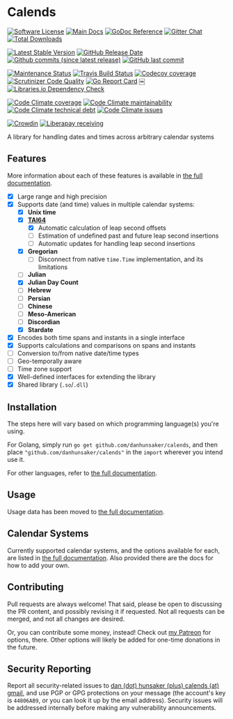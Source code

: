 # Calends

[![Software License](https://img.shields.io/github/license/danhunsaker/calends.svg?style=for-the-badge)](LICENSE)
[![Main Docs](https://img.shields.io/readthedocs/calends.svg?label=main+docs&style=for-the-badge)](https://calends.readthedocs.io/)
[![GoDoc Reference](https://img.shields.io/badge/GoDoc-reference-brightgreen.svg?style=flat-square)](https://godoc.org/github.com/danhunsaker/calends)
[![Gitter Chat](https://img.shields.io/gitter/room/danhunsaker/calends.svg?style=flat-square)](https://gitter.im/danhunsaker/calends)
[![Total Downloads](https://img.shields.io/github/downloads/danhunsaker/calends/total.svg?style=flat-square)](https://github.com/danhunsaker/calends/releases)

[![Latest Stable Version](https://img.shields.io/github/release/danhunsaker/calends.svg?style=for-the-badge)](https://github.com/danhunsaker/calends/releases)
[![GitHub Release Date](https://img.shields.io/github/release-date/danhunsaker/calends.svg?style=for-the-badge)](https://github.com/danhunsaker/calends)
[![Github commits (since latest release)](https://img.shields.io/github/commits-since/danhunsaker/calends/latest.svg?style=flat-square)](https://github.com/danhunsaker/calends)
[![GitHub last commit](https://img.shields.io/github/last-commit/danhunsaker/calends.svg?style=flat-square)](https://github.com/danhunsaker/calends)

[![Maintenance Status](https://img.shields.io/maintenance/yes/2019.svg?style=flat-square)](https://github.com/danhunsaker/calends)
[![Travis Build Status](https://img.shields.io/travis/danhunsaker/calends.svg?style=flat-square)](https://travis-ci.org/danhunsaker/calends)
[![Codecov coverage](https://img.shields.io/codecov/c/github/danhunsaker/calends.svg?style=flat-square)](https://codecov.io/gh/danhunsaker/calends)
[![Scrutinizer Code Quality](https://img.shields.io/scrutinizer/g/danhunsaker/calends.svg?style=flat-square)](https://scrutinizer-ci.com/g/danhunsaker/calends/)
[![Go Report Card](https://goreportcard.com/badge/github.com/danhunsaker/calends?style=flat-square)](https://goreportcard.com/report/github.com/danhunsaker/calends)
￼[![Libraries.io Dependency Check](https://img.shields.io/librariesio/github/danhunsaker/calends.svg?style=flat-square)](https://libraries.io/github/danhunsaker/calends)

[![Code Climate coverage](https://img.shields.io/codeclimate/coverage-letter/danhunsaker/calends.svg?style=flat-square)](https://codeclimate.com/github/danhunsaker/calends)
[![Code Climate maintainability](https://img.shields.io/codeclimate/maintainability/danhunsaker/calends.svg?style=flat-square)](https://codeclimate.com/github/danhunsaker/calends)
[![Code Climate technical debt](https://img.shields.io/codeclimate/tech-debt/danhunsaker/calends.svg?style=flat-square)](https://codeclimate.com/github/danhunsaker/calends)
[![Code Climate issues](https://img.shields.io/codeclimate/issues/danhunsaker/calends.svg?style=flat-square)](https://codeclimate.com/github/danhunsaker/calends)

[![Crowdin](https://d322cqt584bo4o.cloudfront.net/calends/localized.svg)](https://crowdin.com/project/calends)
[![Liberapay receiving](https://img.shields.io/liberapay/receives/danhunsaker.svg?style=flat-square)](https://liberapay.com/danhunsaker/)

A library for handling dates and times across arbitrary calendar systems

## Features

More information about each of these features is available in [the full
documentation][full].

- [x] Large range and high precision
- [x] Supports date (and time) values in multiple calendar systems:
  - [x] **Unix time**
  - [x] **[TAI64][]**
    - [x] Automatic calculation of leap second offsets
    - [ ] Estimation of undefined past and future leap second insertions
    - [ ] Automatic updates for handling leap second insertions
  - [x] **Gregorian**
    - [ ] Disconnect from native `time.Time` implementation, and its limitations
  - [ ] **Julian**
  - [x] **Julian Day Count**
  - [ ] **Hebrew**
  - [ ] **Persian**
  - [ ] **Chinese**
  - [ ] **Meso-American**
  - [ ] **Discordian**
  - [x] **Stardate**
- [x] Encodes both time spans and instants in a single interface
- [x] Supports calculations and comparisons on spans and instants
- [ ] Conversion to/from native date/time types
- [ ] Geo-temporally aware
- [ ] Time zone support
- [x] Well-defined interfaces for extending the library
- [x] Shared library (`.so`/`.dll`)

## Installation

The steps here will vary based on which programming language(s) you're using.

For Golang, simply run `go get github.com/danhunsaker/calends`, and then place
`"github.com/danhunsaker/calends"` in the `import` wherever you intend use it.

For other languages, refer to [the full documentation][full].

## Usage

Usage data has been moved to [the full documentation][full].

## Calendar Systems

Currently supported calendar systems, and the options available for each, are
listed in [the full documentation][full]. Also provided there are the docs for
how to add your own.

## Contributing

Pull requests are always welcome! That said, please be open to discussing the PR
content, and possibly revising it if requested. Not all requests can be merged,
and not all changes are desired.

Or, you can contribute some money, instead! Check out [my
Patreon](https://www.patreon.com/DanHunsaker) for options, there. Other options
will likely be added for one-time donations in the future.

## Security Reporting

Report all security-related issues to [dan (dot) hunsaker (plus) calends (at)
gmail](mailto:dan.hunsaker+calends@gmail.com), and use PGP or GPG protections on
your message (the account's key is `44806AB9`, or you can look it up by the
email address). Security issues will be addressed internally before making any
vulnerability announcements.

[GitHub]:https://github.com/danhunsaker/calends
[TAI64]:http://cr.yp.to/libtai/tai64.html
[full]:https://calends.readthedocs.io/
